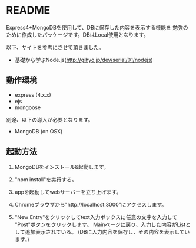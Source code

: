 # README

Express4+MongoDBを使用して、DBに保存した内容を表示する機能を
勉強のために作成したパッケージです。DBはLocal使用となります。

以下、サイトを参考にさせて頂きました。
- 基礎から学ぶNode.js(http://gihyo.jp/dev/serial/01/nodejs)

## 動作環境

- express (4.x.x)
- ejs
- mongoose

別途、以下の導入が必要となります。

- MongoDB (on OSX)

## 起動方法

1) MongoDBをインストール&起動します。

2) "npm install"を実行する。

3) appを起動してwebサーバーを立ち上げます。

4) Chromeブラウザから"http://localhost:3000"にアクセスします。

5) "New Entry"をクリックしてtext入力ボックスに任意の文字を入力して
   "Post"ボタンをクリックします。
   Mainページに戻り、入力した内容がListとして追加表示されている。
   (DBに入力内容を保存し、その内容を表示しています。)

